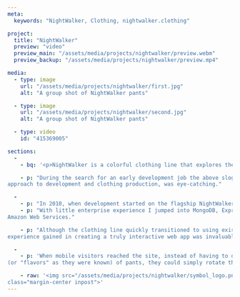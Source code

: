 ```yaml
---
meta:
  keywords: "NightWalker, Clothing, nightwalker.clothing"

project:
  title: "NightWalker"
  preview: "video"
  preview_main: "/assets/media/projects/nightwalker/preview.webm"
  preview_backup: "/assets/media/projects/nightwalker/preview.mp4"

media:
  - type: image
    url: "/assets/media/projects/nightwalker/first.jpg"
    alt: "A group shot of NightWalker pants"

  - type: image
    url: "/assets/media/projects/nightwalker/second.jpg"
    alt: "A group shot of NightWalker pants"

  - type: video
    id: "415369005"

sections:
  -
    - bq: '<p>NightWalker is a colorful clothing line that explores the future while paying homage to the past</p>'

    - p: "During the search for an early development job the above slogan, along with the promise of a cutting edge
approach to development and clothing production, was eye-catching."

  -
    - p: "In 2010, when development started on the flagship NightWalker web app, nothing was hotter than the MEAN stack."
    - p: "With little enterprise experience I jumped into MongoDB, Express, Angular and Node.js and got serious exposure to 
Amazon Web Services."

    - p: "Although the clothing line quickly transitioned to using existing online marketplace solutions, the 
experience gained in creating a truly interactive web app was invaluable."

  -
    - p: 'When mobile visitors reached the site, instead of having to drag or scroll to see all the colors 
(or "flavors" as they were known) of pants, they could simply rotate their phones to see each option.'

    - raw: '<img src="/assets/media/projects/nightwalker/symbol_logo.png" alt="NightWalker logo" height="76" width="200" 
class="margin-center inpost">'
---
```

